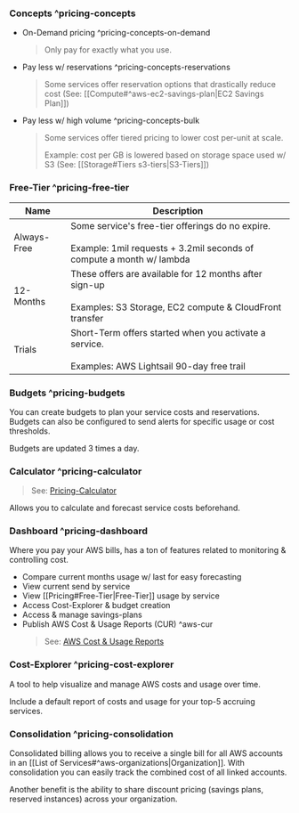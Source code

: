 ### Concepts ^pricing-concepts

- On-Demand pricing ^pricing-concepts-on-demand
  > Only pay for exactly what you use.
- Pay less w/ reservations ^pricing-concepts-reservations
  > Some services offer reservation options that drastically reduce cost (See: [[Compute#^aws-ec2-savings-plan|EC2 Savings Plan]])
- Pay less w/ high volume ^pricing-concepts-bulk
  > Some services offer tiered pricing to lower cost per-unit at scale.
  >
  > Example: cost per GB is lowered based on storage space used w/ S3 (See: [[Storage#Tiers s3-tiers|S3-Tiers]])

### Free-Tier ^pricing-free-tier

| Name        | Description                                                                                                                  |
| ----------- | ---------------------------------------------------------------------------------------------------------------------------- |
| Always-Free | Some service's free-tier offerings do no expire.<br><br>Example: 1mil requests + 3.2mil seconds of compute a month w/ lambda |
| 12-Months   | These offers are available for 12 months after sign-up<br><br>Examples: S3 Storage, EC2 compute & CloudFront transfer        |
| Trials      | Short-Term offers started when you activate a service.<br><br>Examples: AWS Lightsail 90-day free trail                      |

### Budgets ^pricing-budgets

You can create budgets to plan your service costs and reservations. Budgets can also be configured to send alerts for specific usage or cost thresholds.

Budgets are updated 3 times a day.

### Calculator ^pricing-calculator

> See: [Pricing-Calculator](https://calculator.aws/#/)

Allows you to calculate and forecast service costs beforehand.

### Dashboard ^pricing-dashboard

Where you pay your AWS bills, has a ton of features related to monitoring & controlling cost.

- Compare current months usage w/ last for easy forecasting
- View current send by service
- View [[Pricing#Free-Tier|Free-Tier]] usage by service
- Access Cost-Explorer & budget creation
- Access & manage savings-plans
- Publish AWS Cost & Usage Reports (CUR) ^aws-cur
  > See: [AWS Cost & Usage Reports](https://docs.aws.amazon.com/cur/latest/userguide/what-is-cur.html)

### Cost-Explorer ^pricing-cost-explorer

A tool to help visualize and manage AWS costs and usage over time.

Include a default report of costs and usage for your top-5 accruing services.

### Consolidation ^pricing-consolidation

Consolidated billing allows you to receive a single bill for all AWS accounts in an [[List of Services#^aws-organizations|Organization]]. With consolidation you can easily track the combined cost of all linked accounts.

Another benefit is the ability to share discount pricing (savings plans, reserved instances) across your organization.
